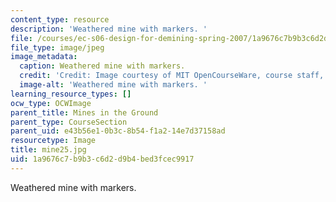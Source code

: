 ```yaml
---
content_type: resource
description: 'Weathered mine with markers. '
file: /courses/ec-s06-design-for-demining-spring-2007/1a9676c7b9b3c6d2d9b4bed3fcec9917_mine25.jpg
file_type: image/jpeg
image_metadata:
  caption: Weathered mine with markers.
  credit: 'Credit: Image courtesy of MIT OpenCourseWare, course staff, and students.'
  image-alt: 'Weathered mine with markers. '
learning_resource_types: []
ocw_type: OCWImage
parent_title: Mines in the Ground
parent_type: CourseSection
parent_uid: e43b56e1-0b3c-8b54-f1a2-14e7d37158ad
resourcetype: Image
title: mine25.jpg
uid: 1a9676c7-b9b3-c6d2-d9b4-bed3fcec9917
---
```

Weathered mine with markers. 

